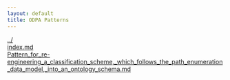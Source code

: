 ```yaml
---
layout: default
title: ODPA Patterns
---
```

  
[../](../)  
[index.md](./index.md)  
[Pattern_for_re-engineering_a_classification_scheme,_which_follows_the_path_enumeration_data_model,_into_an_ontology_schema.md](./Pattern_for_re-engineering_a_classification_scheme,_which_follows_the_path_enumeration_data_model,_into_an_ontology_schema.md)  
